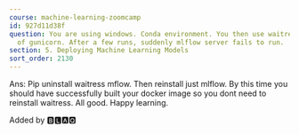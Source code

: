 ```yaml
---
course: machine-learning-zoomcamp
id: 927d11d38f
question: You are using windows. Conda environment. You then use waitress instead
  of gunicorn. After a few runs, suddenly mlflow server fails to run.
section: 5. Deploying Machine Learning Models
sort_order: 2130
---
```


Ans: Pip uninstall waitress mflow. Then reinstall just mlflow. By this time you should have successfully built your docker image so you dont need to reinstall waitress. All good. Happy learning.

Added by 🅱🅻🅰🆀

